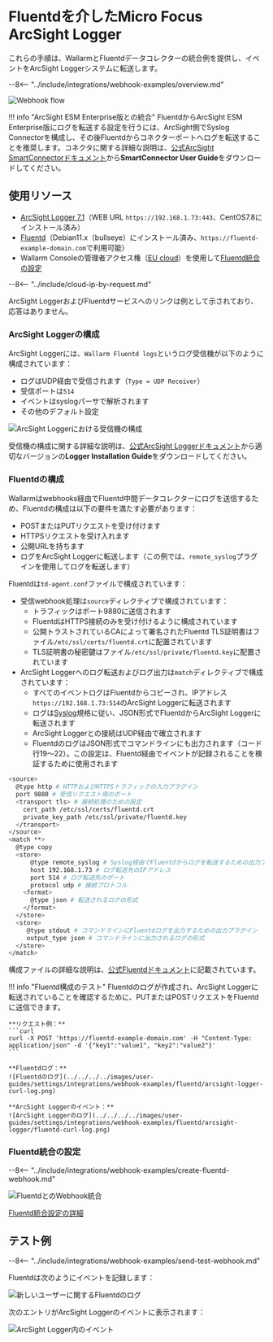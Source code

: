# Fluentdを介したMicro Focus ArcSight Logger

これらの手順は、WallarmとFluentdデータコレクターの統合例を提供し、イベントをArcSight Loggerシステムに転送します。

--8<-- "../include/integrations/webhook-examples/overview.md"

![Webhook flow](../../../../images/user-guides/settings/integrations/webhook-examples/fluentd/arcsight-logger-scheme.png)

!!! info "ArcSight ESM Enterprise版との統合"
    FluentdからArcSight ESM Enterprise版にログを転送する設定を行うには、ArcSight側でSyslog Connectorを構成し、その後Fluentdからコネクターポートへログを転送することを推奨します。コネクタに関する詳細な説明は、[公式ArcSight SmartConnectorドキュメント](https://community.microfocus.com/t5/ArcSight-Connectors/ct-p/ConnectorsDocs)から**SmartConnector User Guide**をダウンロードしてください。

## 使用リソース

* [ArcSight Logger 7.1](#arcsight-logger-configuration)（WEB URL `https://192.168.1.73:443`、CentOS7.8にインストール済み）
* [Fluentd](#fluentd-configuration)（Debian11.x（bullseye）にインストール済み、`https://fluentd-example-domain.com`で利用可能）
* Wallarm Consoleの管理者アクセス権（[EU cloud](https://my.wallarm.com)）を使用して[Fluentd統合の設定](#configuration-of-fluentd-integration)

--8<-- "../include/cloud-ip-by-request.md"

ArcSight LoggerおよびFluentdサービスへのリンクは例として示されており、応答はありません。

### ArcSight Loggerの構成

ArcSight Loggerには、`Wallarm Fluentd logs`というログ受信機が以下のように構成されています：

* ログはUDP経由で受信されます（`Type = UDP Receiver`）
* 受信ポートは`514`
* イベントはsyslogパーサで解析されます
* その他のデフォルト設定

![ArcSight Loggerにおける受信機の構成](../../../../images/user-guides/settings/integrations/webhook-examples/arcsight-logger/fluentd-setup.png)

受信機の構成に関する詳細な説明は、[公式ArcSight Loggerドキュメント](https://community.microfocus.com/t5/Logger-Documentation/ct-p/LoggerDoc)から適切なバージョンの**Logger Installation Guide**をダウンロードしてください。

### Fluentdの構成

Wallarmはwebhooks経由でFluentd中間データコレクターにログを送信するため、Fluentdの構成は以下の要件を満たす必要があります：

* POSTまたはPUTリクエストを受け付けます
* HTTPSリクエストを受け入れます
* 公開URLを持ちます
* ログをArcSight Loggerに転送します（この例では、`remote_syslog`プラグインを使用してログを転送します）

Fluentdは`td-agent.conf`ファイルで構成されています：

* 受信webhook処理は`source`ディレクティブで構成されています：
    * トラフィックはポート9880に送信されます
    * FluentdはHTTPS接続のみを受け付けるように構成されています
    * 公開トラストされているCAによって署名されたFluentd TLS証明書はファイル`/etc/ssl/certs/fluentd.crt`に配置されています
    * TLS証明書の秘密鍵はファイル`/etc/ssl/private/fluentd.key`に配置されています
* ArcSight Loggerへのログ転送およびログ出力は`match`ディレクティブで構成されています：
    * すべてのイベントログはFluentdからコピーされ、IPアドレス`https://192.168.1.73:514`のArcSight Loggerに転送されます
    * ログは[Syslog](https://en.wikipedia.org/wiki/Syslog)規格に従い、JSON形式でFluentdからArcSight Loggerに転送されます
    * ArcSight Loggerとの接続はUDP経由で確立されます
    * FluentdのログはJSON形式でコマンドラインにも出力されます（コード行19～22）。この設定は、Fluentd経由でイベントが記録されることを検証するために使用されます

```bash linenums="1"
<source>
  @type http # HTTPおよびHTTPSトラフィックの入力プラグイン
  port 9880 # 受信リクエスト用のポート
  <transport tls> # 接続処理のための設定
    cert_path /etc/ssl/certs/fluentd.crt
    private_key_path /etc/ssl/private/fluentd.key
  </transport>
</source>
<match **>
  @type copy
  <store>
      @type remote_syslog # Syslog経由でFluentdからログを転送するための出力プラグイン
      host 192.168.1.73 # ログ転送先のIPアドレス
      port 514 # ログ転送先のポート
      protocol udp # 接続プロトコル
    <format>
      @type json # 転送されるログの形式
    </format>
  </store>
  <store>
     @type stdout # コマンドラインにFluentdログを出力するための出力プラグイン
     output_type json # コマンドラインに出力されるログの形式
  </store>
</match>
```

構成ファイルの詳細な説明は、[公式Fluentdドキュメント](https://docs.fluentd.org/configuration/config-file)に記載されています。

!!! info "Fluentd構成のテスト"
    Fluentdのログが作成され、ArcSight Loggerに転送されていることを確認するために、PUTまたはPOSTリクエストをFluentdに送信できます。

    **リクエスト例：**
    ```curl
    curl -X POST 'https://fluentd-example-domain.com' -H "Content-Type: application/json" -d '{"key1":"value1", "key2":"value2"}'
    ```

    **Fluentdログ：**
    ![Fluentdのログ](../../../../images/user-guides/settings/integrations/webhook-examples/fluentd/arcsight-logger-curl-log.png)

    **ArcSight Loggerのイベント：**
    ![ArcSight Loggerのログ](../../../../images/user-guides/settings/integrations/webhook-examples/fluentd/arcsight-logger/fluentd-curl-log.png)

### Fluentd統合の設定

--8<-- "../include/integrations/webhook-examples/create-fluentd-webhook.md"

![FluentdとのWebhook統合](../../../../images/user-guides/settings/integrations/add-fluentd-integration.png)

[Fluentd統合設定の詳細](../fluentd.md)

## テスト例

--8<-- "../include/integrations/webhook-examples/send-test-webhook.md"

Fluentdは次のようにイベントを記録します：

![新しいユーザーに関するFluentdのログ](../../../../images/user-guides/settings/integrations/webhook-examples/fluentd/arcsight-logger-user-log.png)

次のエントリがArcSight Loggerのイベントに表示されます：

![ArcSight Logger内のイベント](../../../../images/user-guides/settings/integrations/webhook-examples/arcsight-logger/fluentd-user.png)